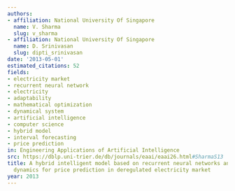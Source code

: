 ```yaml
---
authors:
- affiliation: National University Of Singapore
  name: V. Sharma
  slug: v_sharma
- affiliation: National University Of Singapore
  name: D. Srinivasan
  slug: dipti_srinivasan
date: '2013-05-01'
estimated_citations: 52
fields:
- electricity market
- recurrent neural network
- electricity
- adaptability
- mathematical optimization
- dynamical system
- artificial intelligence
- computer science
- hybrid model
- interval forecasting
- price prediction
in: Engineering Applications of Artificial Intelligence
src: https://dblp.uni-trier.de/db/journals/eaai/eaai26.html#SharmaS13
title: A hybrid intelligent model based on recurrent neural networks and excitable
  dynamics for price prediction in deregulated electricity market
year: 2013
---
```

